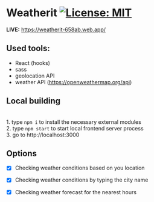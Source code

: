 # Weatherit [![License: MIT](https://img.shields.io/badge/License-MIT-green.svg)](https://opensource.org/licenses/MIT)

**LIVE:** https://weatherit-658ab.web.app/

## Used tools:
- React (hooks)
- sass
- geolocation API
- weather API (https://openweathermap.org/api)

## Local building
<br>1. type `npm i` to install the necessary external modules
<br>2. type `npm start` to start local frontend server process
<br>3. go to http://localhost:3000

## Options
- [x] Checking weather conditions based on you location
- [x] Checking weather conditions by typing the city name
- [x] Checking weather forecast for the nearest hours


